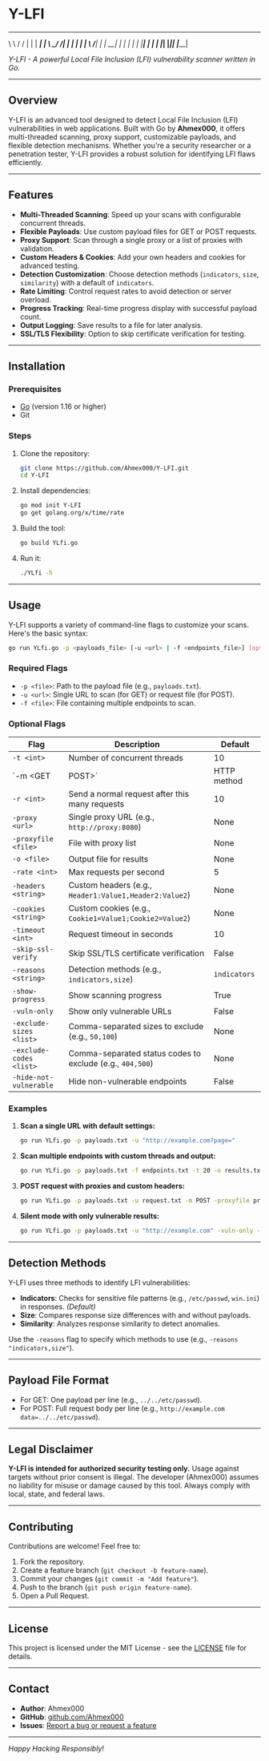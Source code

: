 # Y-LFI

__     __     _      ______ _____
\ \   / /    | |    |  ____|_   _|
 \ \_/ /_____| |    | |__    | |
  \   /______| |    |  __|   | |
   | |       | |____| |     _| |_
   |_|       |______|_|    |_____|

  
*Y-LFI - A powerful Local File Inclusion (LFI) vulnerability scanner written in Go.*

---

## Overview

Y-LFI is an advanced tool designed to detect Local File Inclusion (LFI) vulnerabilities in web applications. Built with Go by **Ahmex000**, it offers multi-threaded scanning, proxy support, customizable payloads, and flexible detection mechanisms. Whether you're a security researcher or a penetration tester, Y-LFI provides a robust solution for identifying LFI flaws efficiently.

---

## Features

- **Multi-Threaded Scanning**: Speed up your scans with configurable concurrent threads.
- **Flexible Payloads**: Use custom payload files for GET or POST requests.
- **Proxy Support**: Scan through a single proxy or a list of proxies with validation.
- **Custom Headers & Cookies**: Add your own headers and cookies for advanced testing.
- **Detection Customization**: Choose detection methods (`indicators`, `size`, `similarity`) with a default of `indicators`.
- **Rate Limiting**: Control request rates to avoid detection or server overload.
- **Progress Tracking**: Real-time progress display with successful payload count.
- **Output Logging**: Save results to a file for later analysis.
- **SSL/TLS Flexibility**: Option to skip certificate verification for testing.

---

## Installation

### Prerequisites
- [Go](https://golang.org/dl/) (version 1.16 or higher)
- Git

### Steps
1. Clone the repository:
   ```bash
   git clone https://github.com/Ahmex000/Y-LFI.git
   cd Y-LFI
   ```
2. Install dependencies:
   ```bash
   go mod init Y-LFI
   go get golang.org/x/time/rate
   ```
3. Build the tool:
   ```bash
   go build YLfi.go
   ```
4. Run it:
   ```bash
   ./YLfi -h
   ```

---

## Usage

Y-LFI supports a variety of command-line flags to customize your scans. Here's the basic syntax:

```bash
go run YLfi.go -p <payloads_file> [-u <url> | -f <endpoints_file>] [options]
```

### Required Flags
- `-p <file>`: Path to the payload file (e.g., `payloads.txt`).
- `-u <url>`: Single URL to scan (for GET) or request file (for POST).
- `-f <file>`: File containing multiple endpoints to scan.

### Optional Flags
| Flag                   | Description                                      | Default            |
|-----------------------|--------------------------------------------------|--------------------|
| `-t <int>`            | Number of concurrent threads                    | 10                |
| `-m <GET|POST>`       | HTTP method                                     | GET               |
| `-r <int>`            | Send a normal request after this many requests  | 10                |
| `-proxy <url>`        | Single proxy URL (e.g., `http://proxy:8080`)    | None              |
| `-proxyfile <file>`   | File with proxy list                            | None              |
| `-o <file>`           | Output file for results                         | None              |
| `-rate <int>`         | Max requests per second                         | 5                 |
| `-headers <string>`   | Custom headers (e.g., `Header1:Value1,Header2:Value2`) | None       |
| `-cookies <string>`   | Custom cookies (e.g., `Cookie1=Value1;Cookie2=Value2`) | None       |
| `-timeout <int>`      | Request timeout in seconds                      | 10                |
| `-skip-ssl-verify`    | Skip SSL/TLS certificate verification           | False             |
| `-reasons <string>`   | Detection methods (e.g., `indicators,size`)     | `indicators`      |
| `-show-progress`      | Show scanning progress                          | True              |
| `-vuln-only`          | Show only vulnerable URLs                       | False             |
| `-exclude-sizes <list>` | Comma-separated sizes to exclude (e.g., `50,100`) | None           |
| `-exclude-codes <list>` | Comma-separated status codes to exclude (e.g., `404,500`) | None   |
| `-hide-not-vulnerable`| Hide non-vulnerable endpoints                   | False             |

### Examples
1. **Scan a single URL with default settings:**
   ```bash
   go run YLfi.go -p payloads.txt -u "http://example.com?page="
   ```
2. **Scan multiple endpoints with custom threads and output:**
   ```bash
   go run YLfi.go -p payloads.txt -f endpoints.txt -t 20 -o results.txt
   ```
3. **POST request with proxies and custom headers:**
   ```bash
   go run YLfi.go -p payloads.txt -u request.txt -m POST -proxyfile proxies.txt -headers "X-Test:Value" -reasons "indicators,size"
   ```
4. **Silent mode with only vulnerable results:**
   ```bash
   go run YLfi.go -p payloads.txt -u "http://example.com" -vuln-only -hide-not-vulnerable
   ```

---

## Detection Methods
Y-LFI uses three methods to identify LFI vulnerabilities:
- **Indicators**: Checks for sensitive file patterns (e.g., `/etc/passwd`, `win.ini`) in responses. *(Default)*
- **Size**: Compares response size differences with and without payloads.
- **Similarity**: Analyzes response similarity to detect anomalies.

Use the `-reasons` flag to specify which methods to use (e.g., `-reasons "indicators,size"`).

---

## Payload File Format
- For GET: One payload per line (e.g., `../../etc/passwd`).
- For POST: Full request body per line (e.g., `http://example.com data=../../etc/passwd`).

---

## Legal Disclaimer
**Y-LFI is intended for authorized security testing only.** Usage against targets without prior consent is illegal. The developer (Ahmex000) assumes no liability for misuse or damage caused by this tool. Always comply with local, state, and federal laws.

---

## Contributing
Contributions are welcome! Feel free to:
1. Fork the repository.
2. Create a feature branch (`git checkout -b feature-name`).
3. Commit your changes (`git commit -m "Add feature"`).
4. Push to the branch (`git push origin feature-name`).
5. Open a Pull Request.

---

## License
This project is licensed under the MIT License - see the [LICENSE](LICENSE) file for details.

---

## Contact
- **Author**: Ahmex000
- **GitHub**: [github.com/Ahmex000](https://github.com/Ahmex000)
- **Issues**: [Report a bug or request a feature](https://github.com/Ahmex000/Y-LFI/issues)

---

*Happy Hacking Responsibly!*
